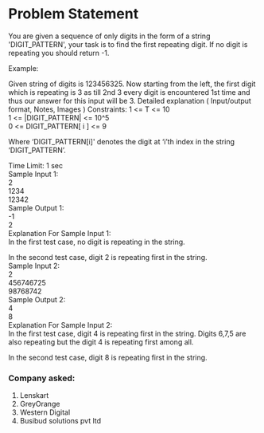 # Problem Statement

You are given a sequence of only digits in the form of a string 'DIGIT_PATTERN', your task is to find the first repeating digit. If no digit is repeating you should return -1.

Example:   

Given string of digits is 123456325. Now starting from the left, the first digit which is repeating is 3 as till 2nd 3 every digit is encountered 1st time and thus our answer for this input will be 3.
Detailed explanation ( Input/output format, Notes, Images )
Constraints:
1 <= T <= 10     
1 <= |DIGIT_PATTERN| <= 10^5    
0 <= DIGIT_PATTERN[ i ] <= 9     


Where ‘DIGIT_PATTERN[i]' denotes the digit at ‘i’th index in the string ‘DIGIT_PATTERN’.

Time Limit: 1 sec    
Sample Input 1:    
2     
1234     
12342      
Sample Output 1:     
-1     
 2     
Explanation For Sample Input 1:     
In the first test case, no digit is repeating in the string.     

In the second test case, digit 2 is repeating first in the string.     
Sample Input 2:     
2     
456746725     
98768742       
Sample Output 2:     
4     
8     
Explanation For Sample Input 2:     
In the first test case, digit 4 is repeating first in the string. Digits 6,7,5 are also repeating but the digit 4 is repeating first among all.     

In the second test case, digit 8 is repeating first in the string.     

### Company asked:
1. Lenskart
2. GreyOrange
3. Western Digital
4. Busibud solutions pvt ltd

